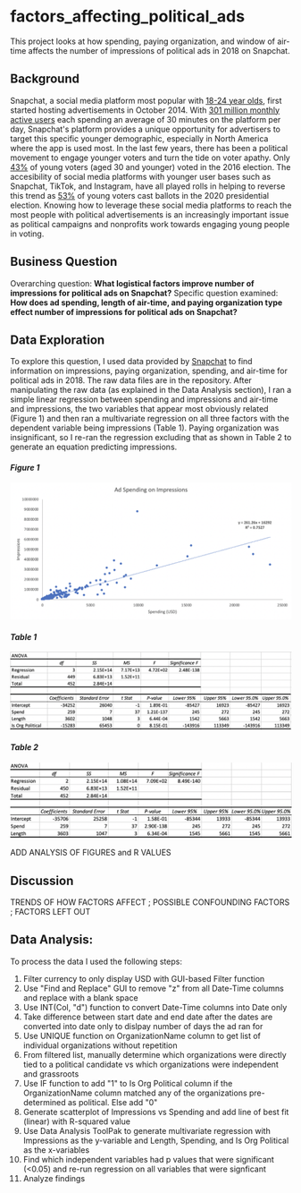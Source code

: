 # factors_affecting_political_ads
This project looks at how spending, paying organization, and window of air-time affects the number of impressions of political ads in 2018 on Snapchat. 

## Background
Snapchat, a social media platform most popular with [18-24 year olds](https://info.lse.ac.uk/staff/divisions/communications-division/digital-communications-team/assets/documents/guides/A-Guide-To-Social-Media-Platforms-and-Demographics.pdf), first started hosting advertisements in October 2014. With [301 million monthly active users](https://info.lse.ac.uk/staff/divisions/communications-division/digital-communications-team/assets/documents/guides/A-Guide-To-Social-Media-Platforms-and-Demographics.pdf) each spending an average of 30 minutes on the platform per day, Snapchat's platform provides a unique opportunity for advertisers to target this specific younger demographic, especially in North America where the app is used most. In the last few years, there has been a political movement to engage younger voters and turn the tide on voter apathy. Only [43%](https://ourworldindata.org/usa-electoral-turnout) of young voters (aged 30 and younger) voted in the 2016 election. The accesibility of social media platforms with younger user bases such as Snapchat, TikTok, and Instagram, have all played rolls in helping to reverse this trend as [53%](https://www.vox.com/2020/11/7/21552248/youth-vote-2020-georgia-biden-covid-19-racism-climate-change) of young voters cast ballots in the 2020 presidential election. Knowing how to leverage these social media platforms to reach the most people with political advertisements is an increasingly important issue as political campaigns and nonprofits work towards engaging young people in voting. 

## Business Question
Overarching question: **What logistical factors improve number of impressions for political ads on Snapchat?**
Specific question examined: **How does ad spending, length of air-time, and paying organization type effect number of impressions for political ads on Snapchat?**

## Data Exploration
To explore this question, I used data provided by [Snapchat](https://www.snap.com/en-US/political-ads) to find information on impressions, paying organization, spending, and air-time for political ads in 2018. The raw data files are in the repository. After manipulating the raw data (as explained in the Data Analysis section), I ran a simple linear regression between spending and impressions and air-time and impressions, the two variables that appear most obviously related (Figure 1) and then ran a multivariate regression on all three factors with the dependent variable being impressions (Table 1). Paying organization was insignificant, so I re-ran the regression excluding that as shown in Table 2 to generate an equation predicting impressions. 


#### *Figure 1*
![](figure.png)
#### *Table 1*
![](table1.png)
#### *Table 2*
![](table2.png)


ADD ANALYSIS OF FIGURES and R VALUES
## Discussion
TRENDS OF HOW FACTORS AFFECT ; POSSIBLE CONFOUNDING FACTORS ; FACTORS LEFT OUT 

## Data Analysis:
To process the data I used the following steps:
1. Filter currency to only display USD with GUI-based Filter function
2. Use "Find and Replace" GUI to remove "z" from all Date-Time columns and replace with a blank space
3. Use INT(Col, "d") function to convert Date-Time columns into Date only 
4. Take difference between start date and end date after the dates are converted into date only to dislpay number of days the ad ran for
5. Use UNIQUE function on OrganizationName column to get list of individual organizations without repetition
6. From filtered list, manually determine which organizations were directly tied to a political candidate vs which organizations were independent and grassroots 
7. Use IF function to add "1" to Is Org Political column if the OrganizationName column matched any of the organizations pre-determined as political. Else add "0"
8. Generate scatterplot of Impressions vs Spending and add line of best fit (linear) with R-squared value
9. Use Data Analysis ToolPak to generate multivariate regression with Impressions as the y-variable and Length, Spending, and Is Org Political as the x-variables
10. Find which independent variables had p values that were significant (<0.05) and re-run regression on all variables that were signficant 
11. Analyze findings 

